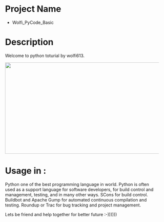 # Project Name
  - Wolfi_PyCode_Basic
# Description 
Welcome to python toturial by wolfi613.

<img width="800" height="300" src="https://sdzwildlifeexplorers.org/sites/default/files/2018-09/python-green-tree-python.jpg">

# Usage in :
 Python one of the best programming language in world. Python is often used as a support language for software developers, for build control and management, testing, and in many other ways. SCons for build control. Buildbot and Apache Gump for automated continuous compilation and testing. Roundup or Trac for bug tracking and project management.


Lets be friend and help together for better future :-))))))
